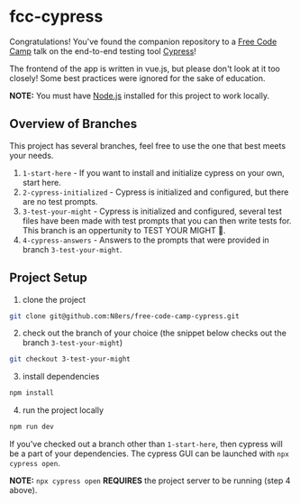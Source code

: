 # fcc-cypress

Congratulations! You've found the companion repository to a [Free Code Camp](https://www.freecodecamp.org/) talk on the end-to-end testing tool [Cypress](https://www.cypress.io/)!

The frontend of the app is written in vue.js, but please don't look at it too closely! Some best practices were ignored for the sake of education.

**NOTE:** You must have [Node.js](https://nodejs.org/en) installed for this project to work locally.

## Overview of Branches

This project has several branches, feel free to use the one that best meets your needs.

1. `1-start-here` - If you want to install and initialize cypress on your own, start here.
1. `2-cypress-initialized` - Cypress is initialized and configured, but there are no test prompts.
1. `3-test-your-might` - Cypress is initialized and configured, several test files have been made with test prompts that you can then write tests for. This branch is an oppertunity to TEST YOUR MIGHT 💪.
1. `4-cypress-answers` - Answers to the prompts that were provided in branch `3-test-your-might`.

## Project Setup

1. clone the project

```sh
git clone git@github.com:N8ers/free-code-camp-cypress.git
```

2. check out the branch of your choice (the snippet below checks out the branch `3-test-your-might`)

```sh
git checkout 3-test-your-might
```

3. install dependencies

```sh
npm install
```

4. run the project locally

```sh
npm run dev
```

If you've checked out a branch other than `1-start-here`, then cypress will be a part of your dependencies. The cypress GUI can be launched with `npx cypress open`.

**NOTE:** `npx cypress open` **REQUIRES** the project server to be running (step 4 above).
